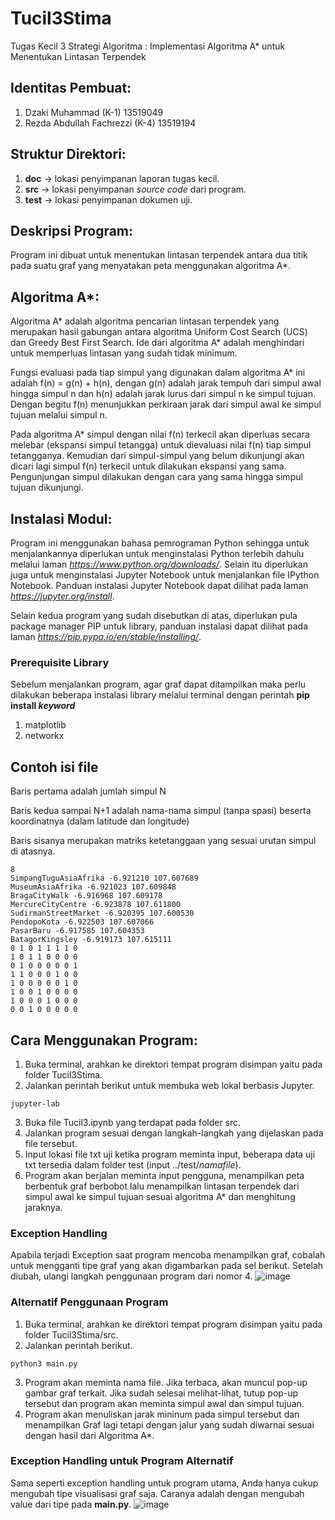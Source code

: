 # Tucil3Stima
Tugas Kecil 3 Strategi Algoritma : Implementasi Algoritma A* untuk Menentukan Lintasan Terpendek

## Identitas Pembuat:
1. Dzaki Muhammad (K-1) 13519049
2. Rezda Abdullah Fachrezzi (K-4) 13519194

## Struktur Direktori:
1. **doc** -> lokasi penyimpanan laporan tugas kecil.
2. **src** -> lokasi penyimpanan *source code* dari program.
3. **test** -> lokasi penyimpanan dokumen uji.

## Deskripsi Program:
Program ini dibuat untuk menentukan lintasan terpendek antara dua titik pada suatu graf yang menyatakan peta menggunakan algoritma A*.


## Algoritma A*:
Algoritma A* adalah algoritma pencarian lintasan terpendek yang merupakan hasil gabungan antara algoritma Uniform Cost Search (UCS) dan Greedy Best First Search. Ide dari algoritma A* adalah menghindari untuk memperluas lintasan yang sudah tidak minimum. 

Fungsi evaluasi pada tiap simpul yang digunakan dalam algoritma A* ini adalah f(n) = g(n) + h(n), dengan g(n) adalah jarak tempuh dari simpul awal hingga simpul n dan h(n) adalah jarak lurus dari simpul n ke simpul tujuan. Dengan begitu f(n) menunjukkan perkiraan jarak dari simpul awal ke simpul tujuan melalui simpul n. 

Pada algoritma A* simpul dengan nilai f(n) terkecil akan diperluas secara melebar (ekspansi simpul tetangga) untuk dievaluasi nilai f(n) tiap simpul tetangganya. Kemudian dari simpul-simpul yang belum dikunjungi akan dicari lagi simpul f(n) terkecil untuk dilakukan ekspansi yang sama. Pengunjungan simpul dilakukan dengan cara yang sama hingga simpul tujuan dikunjungi.

## Instalasi Modul:
Program ini menggunakan bahasa pemrograman Python sehingga untuk menjalankannya diperlukan untuk menginstalasi Python terlebih dahulu melalui laman *https://www.python.org/downloads/*. Selain itu diperlukan juga untuk menginstalasi Jupyter Notebook untuk menjalankan file IPython Notebook. Panduan instalasi Jupyter Notebook dapat dilihat pada laman *https://jupyter.org/install*.

Selain kedua program yang sudah disebutkan di atas, diperlukan pula package manager PIP untuk library, panduan instalasi dapat dilihat pada laman *https://pip.pypa.io/en/stable/installing/*.

### Prerequisite Library
Sebelum menjalankan program, agar graf dapat ditampilkan maka perlu dilakukan beberapa instalasi library
melalui terminal dengan perintah **pip install *keyword***
1. matplotlib
2. networkx

## Contoh isi file
Baris pertama adalah jumlah simpul N

Baris kedua sampai N+1 adalah nama-nama simpul (tanpa spasi) beserta koordinatnya (dalam latitude dan longitude)

Baris sisanya merupakan matriks ketetanggaan yang sesuai urutan simpul di atasnya.
```
8
SimpangTuguAsiaAfrika -6.921210 107.607689
MuseumAsiaAfrika -6.921023 107.609848
BragaCityWalk -6.916968 107.609178
MercureCityCentre -6.923878 107.611800
SudirmanStreetMarket -6.920395 107.600530
PendopoKota -6.922503 107.607066
PasarBaru -6.917585 107.604353
BatagorKingsley -6.919173 107.615111
0 1 0 1 1 1 1 0
1 0 1 1 0 0 0 0
0 1 0 0 0 0 0 1
1 1 0 0 0 1 0 0
1 0 0 0 0 0 1 0
1 0 0 1 0 0 0 0
1 0 0 0 1 0 0 0
0 0 1 0 0 0 0 0
```

## Cara Menggunakan Program:
1. Buka terminal, arahkan ke direktori tempat program disimpan yaitu pada folder Tucil3Stima.
2. Jalankan perintah berikut untuk membuka web lokal berbasis Jupyter.
```
jupyter-lab
```
3. Buka file Tucil3.ipynb yang terdapat pada folder src.
4. Jalankan program sesuai dengan langkah-langkah yang dijelaskan pada file tersebut.
5. Input lokasi file txt uji ketika program meminta input, beberapa data uji txt tersedia dalam folder test (input ../test/*namafile*).
6. Program akan berjalan meminta input pengguna, menampilkan peta berbentuk graf berbobot lalu menampilkan lintasan terpendek dari simpul awal ke simpul tujuan sesuai algoritma A* dan menghitung jaraknya.

### Exception Handling
Apabila terjadi Exception saat program mencoba menampilkan graf, cobalah untuk mengganti tipe graf yang akan digambarkan pada sel berikut. Setelah diubah, ulangi langkah penggunaan program dari nomor 4.
![image](https://user-images.githubusercontent.com/8206338/113729713-76561500-9721-11eb-8693-555ca7ef55d2.png)

### Alternatif Penggunaan Program
1. Buka terminal, arahkan ke direktori tempat program disimpan yaitu pada folder Tucil3Stima/src.
2. Jalankan perintah berikut.
```
python3 main.py
```
3. Program akan meminta nama file. Jika terbaca, akan muncul pop-up gambar graf terkait. Jika sudah selesai melihat-lihat, tutup pop-up tersebut dan program akan meminta simpul awal dan simpul tujuan.
4. Program akan menuliskan jarak mininum pada simpul tersebut dan menampilkan Graf lagi tetapi dengan jalur yang sudah diwarnai sesuai dengan hasil dari Algoritma A*.

### Exception Handling untuk Program Alternatif
Sama seperti exception handling untuk program utama, Anda hanya cukup mengubah tipe visualisasi graf saja. Caranya adalah dengan mengubah value dari tipe pada **main.py**.
![image](https://user-images.githubusercontent.com/8206338/113729658-69392600-9721-11eb-9f81-e6eeb77a5d8c.png)

